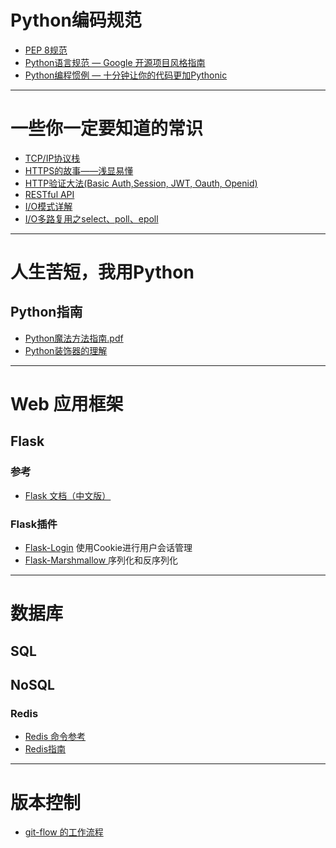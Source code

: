 # Python编码规范
- [PEP 8规范](https://github.com/PuTongjian/python-stack/blob/master/doc/PEP%208.md)
- [Python语言规范 — Google 开源项目风格指南](https://github.com/PuTongjian/python-stack/blob/master/doc/Python%E8%AF%AD%E8%A8%80%E8%A7%84%E8%8C%83%5BGoogle%E5%BC%80%E6%BA%90%E9%A1%B9%E7%9B%AE%E9%A3%8E%E6%A0%BC%E6%8C%87%E5%8D%97%5D.pdf)
- [Python编程惯例 — 十分钟让你的代码更加Pythonic](https://github.com/PuTongjian/python-stack/blob/master/doc/Python%E7%BC%96%E7%A8%8B%E6%83%AF%E4%BE%8B.pdf)

---

# 一些你一定要知道的常识
- [TCP/IP协议栈](https://developer.51cto.com/art/201906/597961.htm)
- [HTTPS的故事——浅显易懂](https://juejin.im/post/5a66ba596fb9a01cb64eed6f)
- [HTTP验证大法(Basic Auth,Session, JWT, Oauth, Openid)](https://segmentfault.com/a/1190000008481722)
- [RESTful API](http://www.ruanyifeng.com/blog/2018/10/restful-api-best-practices.html)
- [I/O模式详解](https://github.com/PuTongjian/python-stack/blob/master/doc/IO%E6%A8%A1%E5%BC%8F%E8%AF%A6%E8%A7%A3.md)
- [I/O多路复用之select、poll、epoll](https://www.cnblogs.com/aspirant/p/9166944.html)

---

# 人生苦短，我用Python
## Python指南
- [Python魔法方法指南.pdf](https://github.com/PuTongjian/python-stack/blob/master/doc/Python%E9%AD%94%E6%B3%95%E6%96%B9%E6%B3%95%E6%8C%87%E5%8D%97.pdf)
- [Python装饰器的理解](https://github.com/PuTongjian/python-stack/blob/master/doc/Python%E8%A3%85%E9%A5%B0%E5%99%A8%E7%9A%84%E7%90%86%E8%A7%A3.md)

---

# Web 应用框架
## Flask
### 参考
- [Flask 文档（中文版）](https://dormousehole.readthedocs.io/en/latest/)
### Flask插件
- [Flask-Login](http://www.pythondoc.com/flask-login/)  使用Cookie进行用户会话管理
- [Flask-Marshmallow ](https://flask-marshmallow.readthedocs.io/en/latest/)  序列化和反序列化
---

# 数据库
## SQL

## NoSQL
### Redis
- [Redis 命令参考](http://doc.redisfans.com/)
- [Redis指南](https://github.com/PuTongjian/python-stack/blob/master/doc/Redis%E6%8C%87%E5%8D%97.md)

---

# 版本控制
- [git-flow 的工作流程](https://www.git-tower.com/learn/git/ebook/cn/command-line/advanced-topics/git-flow)
